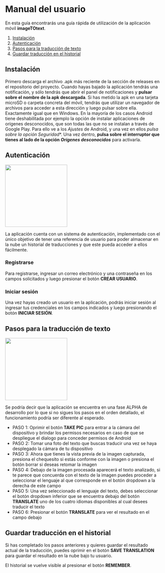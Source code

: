 # Manual del usuario

En esta guía encontrarás una guía rápida de utilización de la aplicación móvil **imageTOtext**.

 1. [Instalación](#instalación)
 2.  [Autenticación](#autenticación)
 3. [Pasos para la traducción de texto](#pasos-para-la-traducci%C3%B3n-de-texto)
 4. [Guardar traducción en el historial](#guardar-traducci%C3%B3n-en-el-historial)
 
## Instalación

Primero descarga el archivo .apk más reciente de la sección de releases en el repositorio del proyecto.
Cuando hayas bajado la aplicación tendrás una notificación, y sólo tendrás que abrir el panel de notificaciones y **pulsar sobre el nombre de la apk descargada**. Si has metido la apk en una tarjeta microSD o carpeta concreta del móvil, tendrás que utilizar un navegador de archivos para acceder a esta dirección y luego pulsar sobre ella. Exactamente igual que en Windows.
En la mayoría de los casos Android tiene deshabilitada por ejemplo la opción de instalar aplicaciones de orígenes desconocidos, que son todas las que no se instalan a través de Google Play. Para ello ve a los _Ajustes_ de Android, y una vez en ellos *pulsa sobre la opción *Seguridad***.
Una vez dentro, **pulsa sobre el interruptor que tienes al lado de la opción  _Orígenes desconocidos_** para activarla.

## Autenticación

<img src="https://user-images.githubusercontent.com/54408047/177633236-a2896f15-5ae5-4652-a829-cfa239daf137.jpeg" width="200">

La aplicación cuenta con un sistema de autenticación, implementado con el único objetivo de tener una referencia de usuario para poder almacenar en la nube un historial de traducciones y que este pueda acceder a ellos fácilmente.

### Registrarse 
Para registrarse, ingresar un correo electrónico y una contraseña en los campos solicitados y luego presionar el botón **CREAR USUARIO**.

### Iniciar sesión
Una vez hayas creado un usuario en la aplicación, podrás iniciar sesión al ingresar tus credenciales en los campos indicados y luego presionando el botón **INICIAR SESIÓN**.

## Pasos para la traducción de texto

<img src="https://user-images.githubusercontent.com/54408047/177633921-25af9b4b-7073-4050-9e5d-449e78d91171.jpeg" width="200">

Se podría decir que la aplicación se encuentra en una fase ALPHA de desarrollo por lo que si no sigues los pasos en el orden detallado, el funcionamiento podría ser diferente al esperado.

 - PASO 1: Oprimir el botón **TAKE PIC** para entrar a la cámara del dispositivo y brindar los permisos necesarios en caso de que se despliegue el dialogo para conceder permisos de Android 
 - PASO 2: Tomar una foto del texto que buscas traducir una vez se haya desplegado la cámara de tu dispositivo 
 - PASO 3: Ahora que tienes la vista previa de la imagen capturada, presiona el chequesito si estás conforme con la imagen o presiona el botón borrar si deseas retomar la imagen
 - PASO 4: Debajo de la imagen procesada aparecerá el texto analizado, si te parece que concuerda con el texto de la imagen puedes proceder a seleccionar el lenguaje al que corresponde en el botón dropdown a la derecha de este campo
 - PASO 5: Una vez seleccionado el lenguaje del texto, debes seleccionar el botón dropdown inferior que se encuentra debajo del botón **TRANSLATE** uno de los cuatro idiomas disponibles al cual desees traducir el texto
 - PASO 6: Presionar el botón **TRANSLATE** para ver el resultado en el campo debajo

## Guardar traducción en el historial

Si has completado los pasos anteriores y quieres guardar el resultado actual de la traducción, puedes oprimir en el botón **SAVE TRANSLATION** para guardar el resultado en la nube bajo tu usuario.

El historial se vuelve visible al presionar el botón **REMEMBER**.
